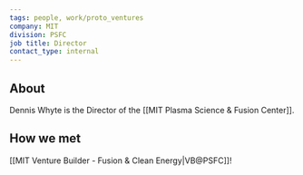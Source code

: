 ```yaml
---
tags: people, work/proto_ventures
company: MIT
division: PSFC
job title: Director
contact_type: internal
---
```

## About
Dennis Whyte is the Director of the [[MIT Plasma Science & Fusion Center]].
## How we met
[[MIT Venture Builder - Fusion & Clean Energy|VB@PSFC]]!
